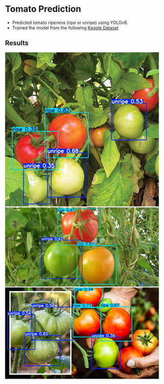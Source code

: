 # Tomato Prediction
* Predicted tomato ripeness (ripe or unripe) using YOLOv8.
* Trained the model from the following [Kaggle Dataset](https://www.kaggle.com/datasets/sumn2u/riped-and-unriped-tomato-dataset)

## Results
![image](test_result/riped_tomato_18.jpeg)
![image](test_result/riped_tomato_61.jpeg)
![image](test_result/riped_tomato_81.jpeg)
